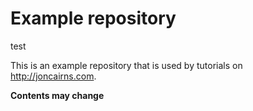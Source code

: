 # Example repository

test

This is an example repository that is used by tutorials on http://joncairns.com.

**Contents may change**

